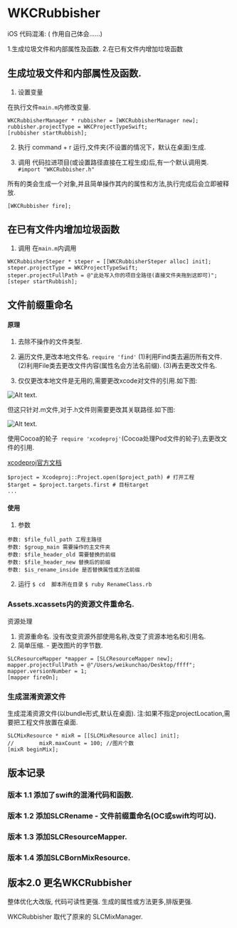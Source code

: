# WKCRubbisher


iOS 代码混淆: ( 作用自己体会......)

1.生成垃圾文件和内部属性及函数.
2.在已有文件内增加垃圾函数

## 生成垃圾文件和内部属性及函数.
1.  设置变量

在执行文件`main.m`内修改变量.
```
WKCRubbisherManager * rubbisher = [WKCRubbisherManager new];
rubbisher.projectType = WKCProjectTypeSwift;
[rubbisher startRubbish];
```

2. 执行
 command + r 运行,文件夹(不设置的情况下，默认在桌面)生成.

3. 调用
代码拉进项目(或设置路径直接在工程生成)后,有一个默认调用类.
`#import "WKCRubbisher.h"`

所有的类会生成一个对象,并且简单操作其内的属性和方法,执行完成后会立即被释放.
```
[WKCRubbisher fire];
```

##  在已有文件内增加垃圾函数
1. 调用 
在`main.m`内调用
```
WKCRubbisherSteper * steper = [[WKCRubbisherSteper alloc] init];
steper.projectType = WKCProjectTypeSwift;
steper.projectFullPath = @"此处写入你的项目全路径(直接文件夹拖到这即可)";
[steper startRubbish];
```

##  文件前缀重命名
#### 原理

1. 去除不操作的文件类型.

2. 遍历文件,更改本地文件名.
`require 'find'`
(1)利用Find类去遍历所有文件.
(2)利用File类去更改文件内容(属性名会方法名前缀).
(3)再去更改文件名.

3. 仅仅更改本地文件是无用的,需要更改xcode对文件的引用.如下图:

![Alt text](https://github.com/WeiKunChao/SLCRenameTool/raw/master/screenShort/1.png).

但这只针对.m文件,对于.h文件则需要更改其关联路径.如下图:

![Alt text](https://github.com/WeiKunChao/SLCRenameTool/raw/master/screenShort/2.png).

使用Cocoa的轮子` require 'xcodeproj'`(Cocoa处理Pod文件的轮子),去更改文件的引用.

[xcodeproj官方文档](https://www.rubydoc.info/gems/xcodeproj)

```
$project = Xcodeproj::Project.open($project_path) # 打开工程
$target = $project.targets.first # 目标target
...
```

#### 使用
1. 参数
```
参数: $file_full_path 工程主路径
参数: $group_main 需要操作的主文件夹
参数: $file_header_old 需要替换的前缀
参数: $file_header_new 替换后的前缀
参数: $is_rename_inside 是否替换属性或方法前缀
```
2. 运行
`$ cd  脚本所在目录`
`$ ruby RenameClass.rb` 


### Assets.xcassets内的资源文件重命名.
资源处理
1. 资源重命名.
没有改变资源外部使用名称,改变了资源本地名和引用名.
2. 简单压缩.  - 更改图片的字节数.
```
SLCResourceMapper *mapper = [SLCResourceMapper new];
mapper.projectFullPath = @"/Users/weikunchao/Desktop/ffff";
mapper.versionNumber = 1;
[mapper fireOn];
```

### 生成混淆资源文件
生成混淆资源文件(以bundle形式,默认在桌面).
注:如果不指定projectLocation,需要把工程文件放置在桌面.
```
SLCMixResource * mixR = [[SLCMixResource alloc] init];
//        mixR.maxCount = 100; //图片个数
[mixR beginMix];

```

## 版本记录
### 版本 1.1 添加了swift的混淆代码和函数.
### 版本 1.2 添加SLCRename - 文件前缀重命名(OC或swift均可以).
### 版本 1.3 添加SLCResourceMapper.
### 版本 1.4 添加SLCBornMixResource.

## 版本2.0 更名WKCRubbisher
整体优化大改版,  代码可读性更强. 生成的属性或方法更多,排版更强.

WKCRubbisher 取代了原来的 SLCMixManager.
